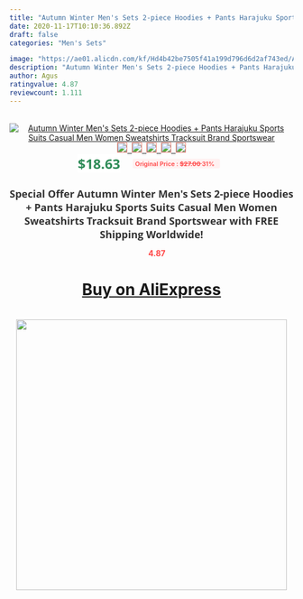 ```yaml
---
title: "Autumn Winter Men's Sets 2-piece Hoodies + Pants Harajuku Sports Suits Casual Men  Women Sweatshirts Tracksuit Brand Sportswear"
date: 2020-11-17T10:10:36.892Z
draft: false
categories: "Men's Sets"

image: "https://ae01.alicdn.com/kf/Hd4b42be7505f41a199d796d6d2af743ed/Autumn-Winter-Men-s-Sets-2-piece-Hoodies-Pants-Harajuku-Sports-Suits-Casual-Men-Women-Sweatshirts.jpg"
description: "Autumn Winter Men's Sets 2-piece Hoodies + Pants Harajuku Sports Suits Casual Men  Women Sweatshirts Tracksuit Brand Sportswear"
author: Agus
ratingvalue: 4.87
reviewcount: 1.111
---
```

<br>
<div style="text-align: center;">
<a href="https://s.click.aliexpress.com/e/_9yEXt7" target="_blank" rel="nofollow noopener noreferrer"><img alt="Autumn Winter Men's Sets 2-piece Hoodies + Pants Harajuku Sports Suits Casual Men  Women Sweatshirts Tracksuit Brand Sportswear" class="magnifier-image" src="https://ae01.alicdn.com/kf/Hd4b42be7505f41a199d796d6d2af743ed/Autumn-Winter-Men-s-Sets-2-piece-Hoodies-Pants-Harajuku-Sports-Suits-Casual-Men-Women-Sweatshirts.jpg_640x640.jpg">
<br>
<img style="border:1px solid salmon" src="https://ae01.alicdn.com/kf/Hd4b42be7505f41a199d796d6d2af743ed/Autumn-Winter-Men-s-Sets-2-piece-Hoodies-Pants-Harajuku-Sports-Suits-Casual-Men-Women-Sweatshirts.jpg_120x120.jpg">&nbsp;&nbsp;<img style="border:1px solid salmon" src="https://ae01.alicdn.com/kf/H28e236d1ad624a4ca3b3e88881111305q/Autumn-Winter-Men-s-Sets-2-piece-Hoodies-Pants-Harajuku-Sports-Suits-Casual-Men-Women-Sweatshirts.jpg_120x120.jpg">&nbsp;&nbsp;<img style="border:1px solid salmon" src="https://ae01.alicdn.com/kf/H06e946b26ef04581a3616c3d61fe4d28C/Autumn-Winter-Men-s-Sets-2-piece-Hoodies-Pants-Harajuku-Sports-Suits-Casual-Men-Women-Sweatshirts.jpg_120x120.jpg">&nbsp;&nbsp;<img style="border:1px solid salmon" src="https://ae01.alicdn.com/kf/H2b798a13389542f1b001bc2268477528m/Autumn-Winter-Men-s-Sets-2-piece-Hoodies-Pants-Harajuku-Sports-Suits-Casual-Men-Women-Sweatshirts.jpg_120x120.jpg">&nbsp;&nbsp;<img style="border:1px solid salmon" src="https://ae01.alicdn.com/kf/H1bd41c544e6247fb9b1e4178b1304953M/Autumn-Winter-Men-s-Sets-2-piece-Hoodies-Pants-Harajuku-Sports-Suits-Casual-Men-Women-Sweatshirts.jpg_120x120.jpg"></a></div><br0>
<div style="text-align: center;"><span style="background-color: white; border: 0px; box-sizing: border-box; color: seagreen; display: inline-block; font-family: &quot;open sans&quot; , &quot;arial&quot; , &quot;helvetica&quot; , sans-serif , &quot;heiti&quot;; font-size: 24px; font-stretch: inherit; font-weight: 700; line-height: inherit; margin: 0px 10px 0px 0px; padding: 0px; vertical-align: middle;">$18.63 </span>
<span style="background: rgb(255 , 241 , 241); border-radius: 3px; border: 0px; box-sizing: border-box; color: #ff4747; display: inline-block; font-family: inherit; font-size: 12px; font-stretch: inherit; font-style: inherit; font-variant: inherit; font-weight: 600; line-height: inherit; margin: 0px; padding: 2px 5px; transform: scale(0.9); vertical-align: middle;">Original Price : <b style="text-decoration: line-through;">$27.00 </b> 31%&nbsp;&nbsp;</span></div>
<h1 style="color: #333333; display: inline-block; font-family: &quot;open sans&quot; , &quot;arial&quot; , &quot;helvetica&quot; , sans-serif , &quot;heiti&quot;; font-size: 18px; font-stretch: inherit; font-weight: 700; text-align: center;">Special Offer Autumn Winter Men's Sets 2-piece Hoodies + Pants Harajuku Sports Suits Casual Men  Women Sweatshirts Tracksuit Brand Sportswear with FREE Shipping Worldwide!</h1>
<div style="color: #ff4747; text-align: center;">
<img src="https://4.bp.blogspot.com/-M0ZcTcb-5uY/XleCXlxnR4I/AAAAAAAAAEc/OrjgMkXV1oMQFaCRZj5HQwOCBcu3w1FegCPcBGAYYCw/s1600/star.png" style="height: 15px;">&nbsp;<b>4.87</b></div>
<div class="button_cont" align="center"><a class="buynow_a" href="https://s.click.aliexpress.com/e/_9yEXt7" target="_blank" rel="nofollow noopener noreferrer"><H1>Buy on AliExpress</H1></a></div><br>
<div class="separator" style="clear: both; text-align: center;">
<img src="https://lh3.googleusercontent.com/-pTy5HemUv9M/XlePHvY0dAI/AAAAAAAAAE4/0nX5iRUoIWY8eMW9Dpxeirr157OZliDIgCLcBGAsYHQ/s1600/badge.gif" width="480">
</div>
